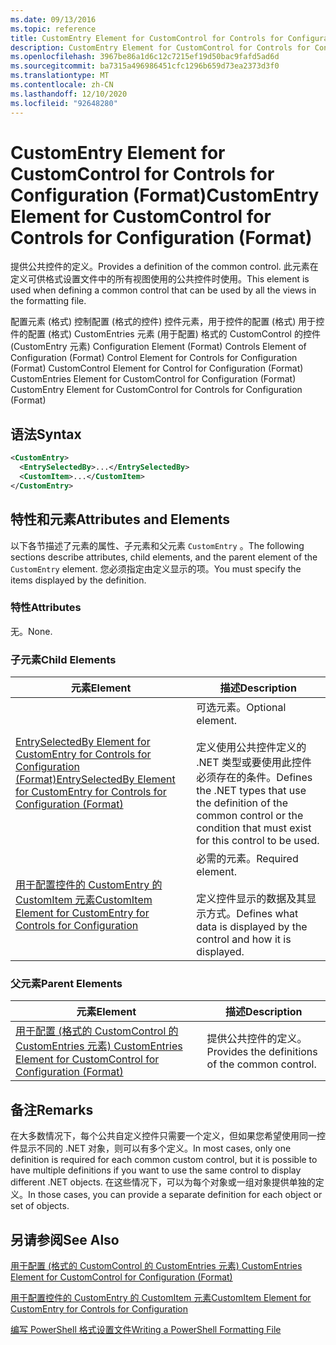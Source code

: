 ```yaml
---
ms.date: 09/13/2016
ms.topic: reference
title: CustomEntry Element for CustomControl for Controls for Configuration (Format)
description: CustomEntry Element for CustomControl for Controls for Configuration (Format)
ms.openlocfilehash: 3967be86a1d6c12c7215ef19d50bac9fafd5ad6d
ms.sourcegitcommit: ba7315a496986451cfc1296b659d73ea2373d3f0
ms.translationtype: MT
ms.contentlocale: zh-CN
ms.lasthandoff: 12/10/2020
ms.locfileid: "92648280"
---
```

# <a name="customentry-element-for-customcontrol-for-controls-for-configuration-format"></a><span data-ttu-id="e020d-103">CustomEntry Element for CustomControl for Controls for Configuration (Format)</span><span class="sxs-lookup"><span data-stu-id="e020d-103">CustomEntry Element for CustomControl for Controls for Configuration (Format)</span></span>

<span data-ttu-id="e020d-104">提供公共控件的定义。</span><span class="sxs-lookup"><span data-stu-id="e020d-104">Provides a definition of the common control.</span></span> <span data-ttu-id="e020d-105">此元素在定义可供格式设置文件中的所有视图使用的公共控件时使用。</span><span class="sxs-lookup"><span data-stu-id="e020d-105">This element is used when defining a common control that can be used by all the views in the formatting file.</span></span>

<span data-ttu-id="e020d-106">配置元素 (格式) 控制配置 (格式的控件) 控件元素，用于控件的配置 (格式) 用于控件的配置 (格式) CustomEntries 元素 (用于配置) 格式的 CustomControl 的控件 (CustomEntry 元素) </span><span class="sxs-lookup"><span data-stu-id="e020d-106">Configuration Element (Format) Controls Element of Configuration (Format) Control Element for Controls for Configuration (Format) CustomControl Element for Control for Configuration (Format) CustomEntries Element for CustomControl for Configuration (Format) CustomEntry Element for CustomControl for Controls for Configuration (Format)</span></span>

## <a name="syntax"></a><span data-ttu-id="e020d-107">语法</span><span class="sxs-lookup"><span data-stu-id="e020d-107">Syntax</span></span>

```xml
<CustomEntry>
  <EntrySelectedBy>...</EntrySelectedBy>
  <CustomItem>...</CustomItem>
</CustomEntry>

```

## <a name="attributes-and-elements"></a><span data-ttu-id="e020d-108">特性和元素</span><span class="sxs-lookup"><span data-stu-id="e020d-108">Attributes and Elements</span></span>

<span data-ttu-id="e020d-109">以下各节描述了元素的属性、子元素和父元素 `CustomEntry` 。</span><span class="sxs-lookup"><span data-stu-id="e020d-109">The following sections describe attributes, child elements, and the parent element of the `CustomEntry` element.</span></span> <span data-ttu-id="e020d-110">您必须指定由定义显示的项。</span><span class="sxs-lookup"><span data-stu-id="e020d-110">You must specify the items displayed by the definition.</span></span>

### <a name="attributes"></a><span data-ttu-id="e020d-111">特性</span><span class="sxs-lookup"><span data-stu-id="e020d-111">Attributes</span></span>

<span data-ttu-id="e020d-112">无。</span><span class="sxs-lookup"><span data-stu-id="e020d-112">None.</span></span>

### <a name="child-elements"></a><span data-ttu-id="e020d-113">子元素</span><span class="sxs-lookup"><span data-stu-id="e020d-113">Child Elements</span></span>

|<span data-ttu-id="e020d-114">元素</span><span class="sxs-lookup"><span data-stu-id="e020d-114">Element</span></span>|<span data-ttu-id="e020d-115">描述</span><span class="sxs-lookup"><span data-stu-id="e020d-115">Description</span></span>|
|-------------|-----------------|
|[<span data-ttu-id="e020d-116">EntrySelectedBy Element for CustomEntry for Controls for Configuration (Format)</span><span class="sxs-lookup"><span data-stu-id="e020d-116">EntrySelectedBy Element for CustomEntry for Controls for Configuration (Format)</span></span>](./entryselectedby-element-for-customentry-for-controls-for-configuration-format.md)|<span data-ttu-id="e020d-117">可选元素。</span><span class="sxs-lookup"><span data-stu-id="e020d-117">Optional element.</span></span><br /><br /> <span data-ttu-id="e020d-118">定义使用公共控件定义的 .NET 类型或要使用此控件必须存在的条件。</span><span class="sxs-lookup"><span data-stu-id="e020d-118">Defines the .NET types that use the definition of the common control or the condition that must exist for this control to be used.</span></span>|
|[<span data-ttu-id="e020d-119">用于配置控件的 CustomEntry 的 CustomItem 元素</span><span class="sxs-lookup"><span data-stu-id="e020d-119">CustomItem Element for CustomEntry for Controls for Configuration</span></span>](./customitem-element-for-customentry-for-controls-for-configuration-format.md)|<span data-ttu-id="e020d-120">必需的元素。</span><span class="sxs-lookup"><span data-stu-id="e020d-120">Required element.</span></span><br /><br /> <span data-ttu-id="e020d-121">定义控件显示的数据及其显示方式。</span><span class="sxs-lookup"><span data-stu-id="e020d-121">Defines what data is displayed by the control and how it is displayed.</span></span>|

### <a name="parent-elements"></a><span data-ttu-id="e020d-122">父元素</span><span class="sxs-lookup"><span data-stu-id="e020d-122">Parent Elements</span></span>

|<span data-ttu-id="e020d-123">元素</span><span class="sxs-lookup"><span data-stu-id="e020d-123">Element</span></span>|<span data-ttu-id="e020d-124">描述</span><span class="sxs-lookup"><span data-stu-id="e020d-124">Description</span></span>|
|-------------|-----------------|
|[<span data-ttu-id="e020d-125">用于配置 (格式的 CustomControl 的 CustomEntries 元素) </span><span class="sxs-lookup"><span data-stu-id="e020d-125">CustomEntries Element for CustomControl for Configuration (Format)</span></span>](./customentries-element-for-customcontrol-for-controls-for-configuration-format.md)|<span data-ttu-id="e020d-126">提供公共控件的定义。</span><span class="sxs-lookup"><span data-stu-id="e020d-126">Provides the definitions of the common control.</span></span>|

## <a name="remarks"></a><span data-ttu-id="e020d-127">备注</span><span class="sxs-lookup"><span data-stu-id="e020d-127">Remarks</span></span>

<span data-ttu-id="e020d-128">在大多数情况下，每个公共自定义控件只需要一个定义，但如果您希望使用同一控件显示不同的 .NET 对象，则可以有多个定义。</span><span class="sxs-lookup"><span data-stu-id="e020d-128">In most cases, only one definition is required for each common custom control, but it is possible to have multiple definitions if you want to use the same control to display different .NET objects.</span></span> <span data-ttu-id="e020d-129">在这些情况下，可以为每个对象或一组对象提供单独的定义。</span><span class="sxs-lookup"><span data-stu-id="e020d-129">In those cases, you can provide a separate definition for each object or set of objects.</span></span>

## <a name="see-also"></a><span data-ttu-id="e020d-130">另请参阅</span><span class="sxs-lookup"><span data-stu-id="e020d-130">See Also</span></span>

[<span data-ttu-id="e020d-131">用于配置 (格式的 CustomControl 的 CustomEntries 元素) </span><span class="sxs-lookup"><span data-stu-id="e020d-131">CustomEntries Element for CustomControl for Configuration (Format)</span></span>](./customentries-element-for-customcontrol-for-controls-for-configuration-format.md)

[<span data-ttu-id="e020d-132">用于配置控件的 CustomEntry 的 CustomItem 元素</span><span class="sxs-lookup"><span data-stu-id="e020d-132">CustomItem Element for CustomEntry for Controls for Configuration</span></span>](./customitem-element-for-customentry-for-controls-for-configuration-format.md)

[<span data-ttu-id="e020d-133">编写 PowerShell 格式设置文件</span><span class="sxs-lookup"><span data-stu-id="e020d-133">Writing a PowerShell Formatting File</span></span>](./writing-a-powershell-formatting-file.md)
